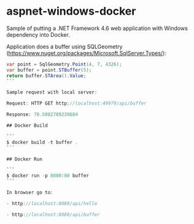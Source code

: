 # aspnet-windows-docker

Sample of putting a .NET Framework 4.6 web application with Windows dependency into Docker.

Application does a buffer using SQLGeometry (https://www.nuget.org/packages/Microsoft.SqlServer.Types/):

````c#
var point = SqlGeometry.Point(4, 7, 4326);
var buffer = point.STBuffer(5);
return buffer.STArea().Value;
```

Sample request with local server: 

Request: HTTP GET http://localhost:49979/api/buffer

Response: 78.5082789238684

## Docker Build

```
$ docker build -t buffer .
```

## Docker Run

```
$ docker run -p 8080:80 buffer
```

In browser go to:

- http://localhost:8080/api/hello

- http://localhost:8080/api/buffer







